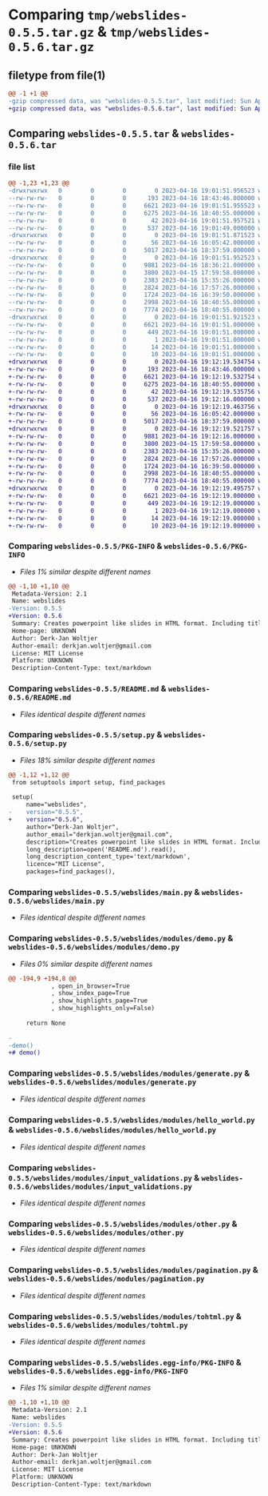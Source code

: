 # Comparing `tmp/webslides-0.5.5.tar.gz` & `tmp/webslides-0.5.6.tar.gz`

## filetype from file(1)

```diff
@@ -1 +1 @@
-gzip compressed data, was "webslides-0.5.5.tar", last modified: Sun Apr 16 19:01:51 2023, max compression
+gzip compressed data, was "webslides-0.5.6.tar", last modified: Sun Apr 16 19:12:19 2023, max compression
```

## Comparing `webslides-0.5.5.tar` & `webslides-0.5.6.tar`

### file list

```diff
@@ -1,23 +1,23 @@
-drwxrwxrwx   0        0        0        0 2023-04-16 19:01:51.956523 webslides-0.5.5/
--rw-rw-rw-   0        0        0      193 2023-04-16 18:43:46.000000 webslides-0.5.5/MANIFEST.in
--rw-rw-rw-   0        0        0     6621 2023-04-16 19:01:51.955523 webslides-0.5.5/PKG-INFO
--rw-rw-rw-   0        0        0     6275 2023-04-16 18:40:55.000000 webslides-0.5.5/README.md
--rw-rw-rw-   0        0        0       42 2023-04-16 19:01:51.957521 webslides-0.5.5/setup.cfg
--rw-rw-rw-   0        0        0      537 2023-04-16 19:01:49.000000 webslides-0.5.5/setup.py
-drwxrwxrwx   0        0        0        0 2023-04-16 19:01:51.871523 webslides-0.5.5/webslides/
--rw-rw-rw-   0        0        0       56 2023-04-16 16:05:42.000000 webslides-0.5.5/webslides/__init__.py
--rw-rw-rw-   0        0        0     5017 2023-04-16 18:37:59.000000 webslides-0.5.5/webslides/main.py
-drwxrwxrwx   0        0        0        0 2023-04-16 19:01:51.952523 webslides-0.5.5/webslides/modules/
--rw-rw-rw-   0        0        0     9881 2023-04-16 18:36:21.000000 webslides-0.5.5/webslides/modules/demo.py
--rw-rw-rw-   0        0        0     3800 2023-04-15 17:59:58.000000 webslides-0.5.5/webslides/modules/generate.py
--rw-rw-rw-   0        0        0     2383 2023-04-16 15:35:26.000000 webslides-0.5.5/webslides/modules/hello_world.py
--rw-rw-rw-   0        0        0     2824 2023-04-16 17:57:26.000000 webslides-0.5.5/webslides/modules/input_validations.py
--rw-rw-rw-   0        0        0     1724 2023-04-16 16:39:50.000000 webslides-0.5.5/webslides/modules/other.py
--rw-rw-rw-   0        0        0     2998 2023-04-16 18:40:55.000000 webslides-0.5.5/webslides/modules/pagination.py
--rw-rw-rw-   0        0        0     7774 2023-04-16 18:40:55.000000 webslides-0.5.5/webslides/modules/tohtml.py
-drwxrwxrwx   0        0        0        0 2023-04-16 19:01:51.921523 webslides-0.5.5/webslides.egg-info/
--rw-rw-rw-   0        0        0     6621 2023-04-16 19:01:51.000000 webslides-0.5.5/webslides.egg-info/PKG-INFO
--rw-rw-rw-   0        0        0      449 2023-04-16 19:01:51.000000 webslides-0.5.5/webslides.egg-info/SOURCES.txt
--rw-rw-rw-   0        0        0        1 2023-04-16 19:01:51.000000 webslides-0.5.5/webslides.egg-info/dependency_links.txt
--rw-rw-rw-   0        0        0       14 2023-04-16 19:01:51.000000 webslides-0.5.5/webslides.egg-info/requires.txt
--rw-rw-rw-   0        0        0       10 2023-04-16 19:01:51.000000 webslides-0.5.5/webslides.egg-info/top_level.txt
+drwxrwxrwx   0        0        0        0 2023-04-16 19:12:19.534754 webslides-0.5.6/
+-rw-rw-rw-   0        0        0      193 2023-04-16 18:43:46.000000 webslides-0.5.6/MANIFEST.in
+-rw-rw-rw-   0        0        0     6621 2023-04-16 19:12:19.532754 webslides-0.5.6/PKG-INFO
+-rw-rw-rw-   0        0        0     6275 2023-04-16 18:40:55.000000 webslides-0.5.6/README.md
+-rw-rw-rw-   0        0        0       42 2023-04-16 19:12:19.535756 webslides-0.5.6/setup.cfg
+-rw-rw-rw-   0        0        0      537 2023-04-16 19:12:16.000000 webslides-0.5.6/setup.py
+drwxrwxrwx   0        0        0        0 2023-04-16 19:12:19.463756 webslides-0.5.6/webslides/
+-rw-rw-rw-   0        0        0       56 2023-04-16 16:05:42.000000 webslides-0.5.6/webslides/__init__.py
+-rw-rw-rw-   0        0        0     5017 2023-04-16 18:37:59.000000 webslides-0.5.6/webslides/main.py
+drwxrwxrwx   0        0        0        0 2023-04-16 19:12:19.521757 webslides-0.5.6/webslides/modules/
+-rw-rw-rw-   0        0        0     9881 2023-04-16 19:12:16.000000 webslides-0.5.6/webslides/modules/demo.py
+-rw-rw-rw-   0        0        0     3800 2023-04-15 17:59:58.000000 webslides-0.5.6/webslides/modules/generate.py
+-rw-rw-rw-   0        0        0     2383 2023-04-16 15:35:26.000000 webslides-0.5.6/webslides/modules/hello_world.py
+-rw-rw-rw-   0        0        0     2824 2023-04-16 17:57:26.000000 webslides-0.5.6/webslides/modules/input_validations.py
+-rw-rw-rw-   0        0        0     1724 2023-04-16 16:39:50.000000 webslides-0.5.6/webslides/modules/other.py
+-rw-rw-rw-   0        0        0     2998 2023-04-16 18:40:55.000000 webslides-0.5.6/webslides/modules/pagination.py
+-rw-rw-rw-   0        0        0     7774 2023-04-16 18:40:55.000000 webslides-0.5.6/webslides/modules/tohtml.py
+drwxrwxrwx   0        0        0        0 2023-04-16 19:12:19.495757 webslides-0.5.6/webslides.egg-info/
+-rw-rw-rw-   0        0        0     6621 2023-04-16 19:12:19.000000 webslides-0.5.6/webslides.egg-info/PKG-INFO
+-rw-rw-rw-   0        0        0      449 2023-04-16 19:12:19.000000 webslides-0.5.6/webslides.egg-info/SOURCES.txt
+-rw-rw-rw-   0        0        0        1 2023-04-16 19:12:19.000000 webslides-0.5.6/webslides.egg-info/dependency_links.txt
+-rw-rw-rw-   0        0        0       14 2023-04-16 19:12:19.000000 webslides-0.5.6/webslides.egg-info/requires.txt
+-rw-rw-rw-   0        0        0       10 2023-04-16 19:12:19.000000 webslides-0.5.6/webslides.egg-info/top_level.txt
```

### Comparing `webslides-0.5.5/PKG-INFO` & `webslides-0.5.6/PKG-INFO`

 * *Files 1% similar despite different names*

```diff
@@ -1,10 +1,10 @@
 Metadata-Version: 2.1
 Name: webslides
-Version: 0.5.5
+Version: 0.5.6
 Summary: Creates powerpoint like slides in HTML format. Including title page, index page and page navigation.
 Home-page: UNKNOWN
 Author: Derk-Jan Woltjer
 Author-email: derkjan.woltjer@gmail.com
 License: MIT License
 Platform: UNKNOWN
 Description-Content-Type: text/markdown
```

### Comparing `webslides-0.5.5/README.md` & `webslides-0.5.6/README.md`

 * *Files identical despite different names*

### Comparing `webslides-0.5.5/setup.py` & `webslides-0.5.6/setup.py`

 * *Files 18% similar despite different names*

```diff
@@ -1,12 +1,12 @@
 from setuptools import setup, find_packages
 
 setup(
     name="webslides",
-    version="0.5.5",
+    version="0.5.6",
     author="Derk-Jan Woltjer",
     author_email="derkjan.woltjer@gmail.com",
     description="Creates powerpoint like slides in HTML format. Including title page, index page and page navigation.",
     long_description=open('README.md').read(),
     long_description_content_type='text/markdown',
     licence="MIT License",
     packages=find_packages(),
```

### Comparing `webslides-0.5.5/webslides/main.py` & `webslides-0.5.6/webslides/main.py`

 * *Files identical despite different names*

### Comparing `webslides-0.5.5/webslides/modules/demo.py` & `webslides-0.5.6/webslides/modules/demo.py`

 * *Files 0% similar despite different names*

```diff
@@ -194,9 +194,8 @@
            , open_in_browser=True
            , show_index_page=True
            , show_highlights_page=True
            , show_highlights_only=False)
 
     return None
 
-
-demo()
+# demo()
```

### Comparing `webslides-0.5.5/webslides/modules/generate.py` & `webslides-0.5.6/webslides/modules/generate.py`

 * *Files identical despite different names*

### Comparing `webslides-0.5.5/webslides/modules/hello_world.py` & `webslides-0.5.6/webslides/modules/hello_world.py`

 * *Files identical despite different names*

### Comparing `webslides-0.5.5/webslides/modules/input_validations.py` & `webslides-0.5.6/webslides/modules/input_validations.py`

 * *Files identical despite different names*

### Comparing `webslides-0.5.5/webslides/modules/other.py` & `webslides-0.5.6/webslides/modules/other.py`

 * *Files identical despite different names*

### Comparing `webslides-0.5.5/webslides/modules/pagination.py` & `webslides-0.5.6/webslides/modules/pagination.py`

 * *Files identical despite different names*

### Comparing `webslides-0.5.5/webslides/modules/tohtml.py` & `webslides-0.5.6/webslides/modules/tohtml.py`

 * *Files identical despite different names*

### Comparing `webslides-0.5.5/webslides.egg-info/PKG-INFO` & `webslides-0.5.6/webslides.egg-info/PKG-INFO`

 * *Files 1% similar despite different names*

```diff
@@ -1,10 +1,10 @@
 Metadata-Version: 2.1
 Name: webslides
-Version: 0.5.5
+Version: 0.5.6
 Summary: Creates powerpoint like slides in HTML format. Including title page, index page and page navigation.
 Home-page: UNKNOWN
 Author: Derk-Jan Woltjer
 Author-email: derkjan.woltjer@gmail.com
 License: MIT License
 Platform: UNKNOWN
 Description-Content-Type: text/markdown
```

